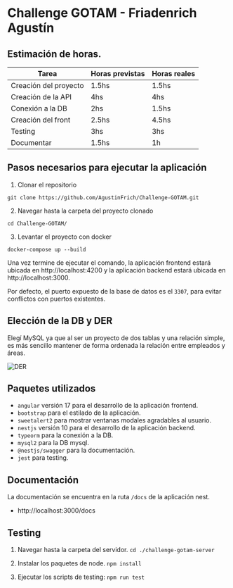 # Challenge GOTAM - Friadenrich Agustín

## Estimación de horas.

|         Tarea          | Horas previstas | Horas reales |
|------------------------|-----------------|--------------|
| Creación del proyecto  |      1.5hs      |    1.5hs     |
| Creación de la API     |      4hs        |    4hs       |
| Conexión a la DB       |      2hs        |    1.5hs     |
| Creación del front     |      2.5hs      |    4.5hs     |
| Testing                |      3hs        |    3hs       |
| Documentar             |      1.5hs      |    1h        |

## Pasos necesarios para ejecutar la aplicación

1. Clonar el repositorio

`git clone https://github.com/AgustinFrich/Challenge-GOTAM.git`

2. Navegar hasta la carpeta del proyecto clonado

`cd Challenge-GOTAM/`

3. Levantar el proyecto con docker

`docker-compose up --build`

Una vez termine de ejecutar el comando, la aplicación frontend estará ubicada en http://localhost:4200 y la aplicación backend estará ubicada en http://localhost:3000.

Por defecto, el puerto expuesto de la base de datos es el `3307`, para evitar conflictos con puertos existentes.

## Elección de la DB y DER

Elegí MySQL ya que al ser un proyecto de dos tablas y una relación simple, es más sencillo mantener de forma ordenada la relación entre empleados y áreas.

![DER](https://github.com/user-attachments/assets/2f6d0fc9-a116-4b56-a401-129966165870)


## Paquetes utilizados

- `angular` versión 17 para el desarrollo de la aplicación frontend.
- `bootstrap` para el estilado de la aplicación.
- `sweetalert2` para mostrar ventanas modales agradables al usuario.
- `nestjs` versión 10 para el desarrollo de la aplicación backend.
- `typeorm` para la conexión a la DB.
- `mysql2` para la DB mysql.
- `@nestjs/swagger` para la documentación.
- `jest` para testing.

## Documentación

La documentación se encuentra en la ruta `/docs` de la aplicación nest. 
- http://localhost:3000/docs

## Testing
1. Navegar hasta la carpeta del servidor.
`cd ./challenge-gotam-server`

2. Instalar los paquetes de node. 
`npm install`

3. Ejecutar los scripts de testing:
`npm run test`
